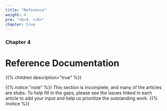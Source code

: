 ```yaml
---
title: "Reference"
weight: 4
pre: "<b>4. </b>"
chapter: true
---
```


### Chapter 4

# Reference Documentation

{{% children description="true" %}}

{{% notice "note" %}}
This section is incomplete, and many of the articles are stubs. To help fill in
the gaps, please see the issues linked in each article to add your input and
help us prioritize the outstanding work.
{{% /notice %}}
